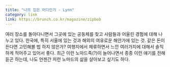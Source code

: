 ```yaml
---
title: "나의 집은 어디인가 - Lynn"
category: link
link: https://brunch.co.kr/magazine/zipbob
---
```


여러 장소를 돌아다니면서 그곳에 있는 공동체를 찾고 사람들과 어울린 경험에 대해 나누고 있다. 한국에, 특히 서울에 있는 것과 해외의 여유로운 해안가에 있는 것. 같은 돈이 든다면 고민해볼 법 하지 않은가? 여행지에서 체류하면서 느낀 여러가지에 대해서 솔직하게 적어주고 있어서 좋다.
최근 이런 노마드족(?)이 늘어나면서 종종 이런 얘기를 전해 듣곤 하는데, 나도 언젠간 저런 노마드의 삶을 살아보고 싶기도 하다.

